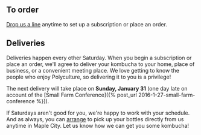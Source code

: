 <h2 class="post--title">To order</h2>

[Drop us a line](/contact) anytime to set up a subscription or place an order.

<h2 class="post--title" id="deliveries">Deliveries</h2>

Deliveries happen every other Saturday. When you begin a subscription or place an order, we'll agree to deliver your kombucha to your home, place of business, or a convenient meeting place. We love getting to know the people who enjoy Polyculture, so delivering it to you is a privilege!

The next delivery will take place on **Sunday, January 31** (one day late on account of the [Small Farm Conference]({% post_url 2016-1-27-small-farm-conference %})).

If Saturdays aren't good for you, we're happy to work with your schedule. And as always, you can [arrange](/contact) to pick up your bottles directly from us anytime in Maple City. Let us know how we can get you some kombucha!

